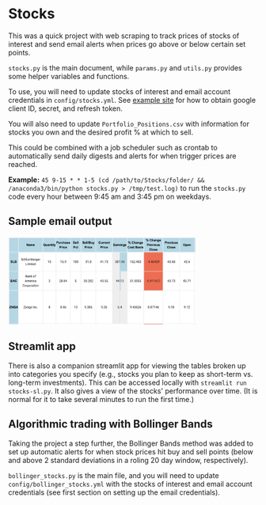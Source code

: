 # Stocks
This was a quick project with web scraping to track prices of stocks of interest and send email alerts when prices go above or below certain set points.

`stocks.py` is the main document, while `params.py` and `utils.py` provides some helper variables and functions.

To use, you will need to update stocks of interest and email account credentials in `config/stocks.yml`. See [example site](https://blog.macuyiko.com/post/2016/how-to-send-html-mails-with-oauth2-and-gmail-in-python.html) for how to obtain google client ID, secret, and refresh token.

You will also need to update `Portfolio_Positions.csv` with information for stocks you own and the desired profit % at which to sell.

This could be combined with a job scheduler such as crontab to automatically send daily digests and alerts for when trigger prices are reached.

**Example:** `45 9-15 * * 1-5 (cd /path/to/Stocks/folder/ && /anaconda3/bin/python stocks.py > /tmp/test.log)` to run the `stocks.py` code every hour between 9:45 am and 3:45 pm on weekdays.


## Sample email output
<img src="https://raw.githubusercontent.com/AMWen/Stocks/main/images/example.png" width="75%">


## Streamlit app

There is also a companion streamlit app for viewing the tables broken up into categories you specify (e.g., stocks you plan to keep as short-term vs. long-term investments). This can be accessed locally with `streamlit run stocks-sl.py`. It also gives a view of the stocks' performance over time. (It is normal for it to take several minutes to run the first time.)

## Algorithmic trading with Bollinger Bands

Taking the project a step further, the Bollinger Bands method was added to set up automatic alerts for when stock prices hit buy and sell points (below and above 2 standard deviations in a roling 20 day window, respectively).

`bollinger_stocks.py` is the main file, and you will need to update `config/bollinger_stocks.yml` with the stocks of interest and email account credentials (see first section on setting up the email credentials).
